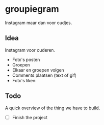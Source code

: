 # groupiegram
Instagram maar dan voor oudjes.

## Idea
Instagram voor ouderen.
- Foto's posten
- Groepen
- Elkaar en groepen volgen
- Comments plaatsen (text of gif)
- Foto's liken

## Todo

A quick overview of the thing we have to build.
- [ ] Finish the project

